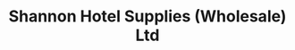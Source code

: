 ---
title: "Shannon Hotel Supplies (Wholesale) Ltd"
address: "Unit 6D Docklands Business pk Dock rd Limerick Co. Limerick"
tel: "(061)410622"
county: "Limerick"
category: "Hotels"
type: "Content"
lat: "52.657235"
lng: "-8.639622"
---